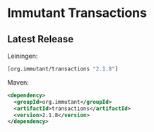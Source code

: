 # Immutant Transactions

## Latest Release

Leiningen:

``` clj
[org.immutant/transactions "2.1.8"]
```

Maven:

``` xml
<dependency>
  <groupId>org.immutant</groupId>
  <artifactId>transactions</artifactId>
  <version>2.1.8</version>
</dependency>
```

